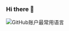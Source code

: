 ### Hi there 👋

![GitHub账户最常用语言](https://github-stats.ubrong.com/api/top-langs/?username=cryacry&layout=compact&theme=tokyonight)


<!--
**cryacry/cryacry** is a ✨ _special_ ✨ repository because its `README.md` (this file) appears on your GitHub profile.

Here are some ideas to get you started:

- 🔭 I’m currently working on ...
- 🌱 I’m currently learning ...
- 👯 I’m looking to collaborate on ...
- 🤔 I’m looking for help with ...
- 💬 Ask me about ...
- 📫 How to reach me: ...
- 😄 Pronouns: ...
- ⚡ Fun fact: ...
-->
